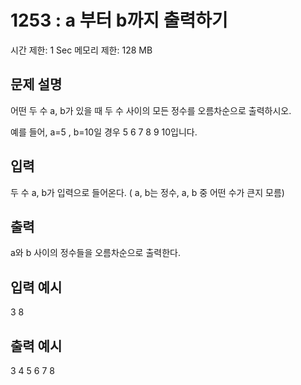 # 1253 : a 부터 b까지 출력하기

시간 제한: 1 Sec 메모리 제한: 128 MB

## 문제 설명

어떤 두 수 a, b가 있을 때 두 수 사이의 모든 정수를 오름차순으로 출력하시오.

예를 들어, a=5 , b=10일 경우 5 6 7 8 9 10입니다.

## 입력

두 수 a, b가 입력으로 들어온다. ( a, b는 정수, a, b 중 어떤 수가 큰지 모름)

## 출력

a와 b 사이의 정수들을 오름차순으로 출력한다.

## 입력 예시

3 8

## 출력 예시

3 4 5 6 7 8
